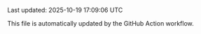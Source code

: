 Last updated: 2025-10-19 17:09:06 UTC

This file is automatically updated by the GitHub Action workflow.
